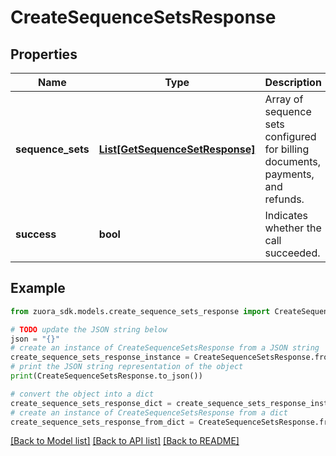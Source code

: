 # CreateSequenceSetsResponse



## Properties

Name | Type | Description | Notes
------------ | ------------- | ------------- | -------------
**sequence_sets** | [**List[GetSequenceSetResponse]**](GetSequenceSetResponse.md) | Array of sequence sets configured for billing documents, payments, and refunds.  | [optional] 
**success** | **bool** | Indicates whether the call succeeded.  | [optional] 

## Example

```python
from zuora_sdk.models.create_sequence_sets_response import CreateSequenceSetsResponse

# TODO update the JSON string below
json = "{}"
# create an instance of CreateSequenceSetsResponse from a JSON string
create_sequence_sets_response_instance = CreateSequenceSetsResponse.from_json(json)
# print the JSON string representation of the object
print(CreateSequenceSetsResponse.to_json())

# convert the object into a dict
create_sequence_sets_response_dict = create_sequence_sets_response_instance.to_dict()
# create an instance of CreateSequenceSetsResponse from a dict
create_sequence_sets_response_from_dict = CreateSequenceSetsResponse.from_dict(create_sequence_sets_response_dict)
```
[[Back to Model list]](../README.md#documentation-for-models) [[Back to API list]](../README.md#documentation-for-api-endpoints) [[Back to README]](../README.md)


